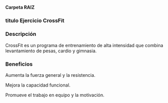 #### Carpeta RAIZ 


### titulo Ejercicio CrossFit


### Descripción
CrossFit es un programa de entrenamiento de alta intensidad que combina levantamiento de pesas, cardio y gimnasia.

### Beneficios
Aumenta la fuerza general y la resistencia.

Mejora la capacidad funcional.

Promueve el trabajo en equipo y la motivación.

